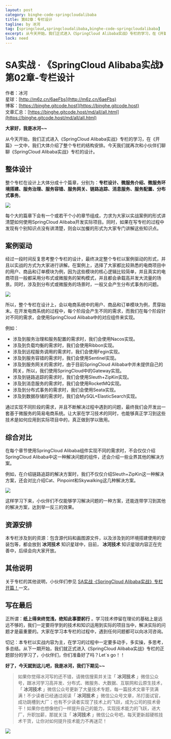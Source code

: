 ```yaml
---
layout: post
category: binghe-code-springcloudalibaba
title: 第02章：专栏设计
tagline: by 冰河
tag: [springcloud,springcloudalibaba,binghe-code-springcloudalibaba]
excerpt: 从今天开始，我们正式进入《SpringCloud Alibaba实战》专栏的学习，在《开篇》一文中，我们大体介绍了整个专栏的结构安排。今天我们就再次和小伙伴们聊聊《SpringCloud Alibaba实战》专栏的设计。
lock: need
---
```


# SA实战 · 《SpringCloud Alibaba实战》第02章-专栏设计


作者：冰河
<br/>星球：[http://m6z.cn/6aeFbs](http://m6z.cn/6aeFbs)
<br/>博客：[https://binghe.gitcode.host](https://binghe.gitcode.host)
<br/>文章汇总：[https://binghe.gitcode.host/md/all/all.html](https://binghe.gitcode.host/md/all/all.html)

**大家好，我是冰河~~**

从今天开始，我们正式进入《SpringCloud Alibaba实战》专栏的学习，在《开篇》一文中，我们大体介绍了整个专栏的结构安排。今天我们就再次和小伙伴们聊聊《SpringCloud Alibaba实战》专栏的设计。

## 整体设计

整个专栏在设计上大体分成十个篇章，分别为：**专栏设计、微服务介绍、微服务环境搭建、服务治理、服务容错、服务网关、链路追踪、消息服务、服务配置、分布式事务**。

![](https://binghe.gitcode.host/assets/images/microservices/springcloudalibaba/sa-2022-04-04-001.png)

每个大的篇章下会有一个或若干个小的章节组成，力求为大家以实战案例的形式讲清楚如何使用SpringCloud Alibaba开发实际项目。同时，如果在写专栏的过程中发现有个别知识点没有讲清楚，则会以加餐的形式为大家专门讲解这些知识点。

## 案例驱动

经过一段时间反复思考整个专栏的设计，最终决定整个专栏以案例驱动的形式，并且以实战的方式为大家进行讲解。在案例上，选择了大家都比较熟悉的电商项目中的用户、商品和订单模块为例，因为这些模块的核心逻辑比较简单，并且真实的电商项目一般都采用分布式或微服务的架构模式，并且都会承载高并发大流量的场景。同时，涉及到分布式或微服务的场景时，一般又会产生分布式事务的问题。

![](https://binghe.gitcode.host/assets/images/microservices/springcloudalibaba/sa-2022-04-04-002.png)

所以，整个专栏在设计上，会以电商系统中的用户、商品和订单模块为例，贯穿始末。在开发电商系统的过程中，每个阶段会产生不同的需求，而我们在每个阶段针对不同的需求，会使用SpringCloud Alibaba中的对应组件来实现。

例如：

* 涉及到服务治理和服务配置的需求时，我们会使用Nacos实现。
* 涉及到负载均衡的需求时，我们会使用Ribbon实现。
* 涉及到远程服务调用的需求时，我们会使用Fegin实现。
* 涉及到服务容错的需求时，我们会使用Sentinel实现。
* 涉及到服务网关的需求时，由于目前SpringCloud Alibaba中并未提供自己的网关，所以，我们使用SpringCloud中的Gateway实现。
* 涉及到链路追踪的需求时，我们会使用Sleuth+ZipKin实现。
* 涉及到消息服务的需求时，我们会使用RocketMQ实现。
* 涉及到分布式事务的需求时，我们会使用Seata实现。
* 涉及到数据存储的需求时，我们会MySQL+ElasticSearch实现。

通过实现不同阶段的需求，并且不断解决过程中遇到的问题，最终我们会开发出一套基于微服务的简易电商系统。让大家在学习技术的同时，也能够真正学习到这些技术是如何应用到实际项目中的，真正做到学以致用。

## 综合对比

在每个章节使用SpringCloud Alibaba组件实现不同的需求时，不会仅仅介绍SpringCloud Alibaba中这一种解决问题的组件，还会介绍一些业界其他的解决方案。

例如，在介绍链路追踪的解决方案时，我们不仅仅介绍Sleuth+ZipKin这一种解决方案，还会对比介绍Cat、Pinpoint和Skywalking这几种解决方案。

![](https://binghe.gitcode.host/assets/images/microservices/springcloudalibaba/sa-2022-04-04-003.png)

这样学习下来，小伙伴们不仅能够学习解决问题的一种方案，还能连带学习到其他的解决方案，达到举一反三的效果。

## 资源安排

本专栏涉及到的资源：包含源代码和画图源文件，以及涉及到的环境搭建使用的安装包等，都会放到 **冰河技术** 知识星球中，目前， **冰河技术** 知识星球内容正在完善中，后续会向大家开放。

## 其他说明

关于专栏的其他说明，小伙伴们参见 [SA实战 ·《SpringCloud Alibaba实战》专栏开篇！](/md/microservices/springcloudalibaba/2022-04-02-SpringCloudAlibaba专栏开篇.md)一文。

## 写在最后

正所谓：**纸上得来终觉浅，绝知此事要躬行** 。学习技术停留在理论的基础上是远远不够的，我们一定要将学到的技术和知识运用到实际的项目当中，解决实际的问题才是最重要的。大家在学习本专栏的过程中，遇到任何问题都可以向冰河咨询。

切记：本专栏以实战内容为主，在学习的过程中一定要多动手，多实操，多思考，多总结。从下一期开始，我们就正式进入《SpringCloud Alibaba实战》专栏的正题部分的学习了，小伙伴们，你们准备好了吗？Let`s go！！

**好了，今天就到这儿吧，我是冰河，我们下期见~~**


> 如果你觉得冰河写的还不错，请微信搜索并关注「 **冰河技术** 」微信公众号，跟冰河学习高并发、分布式、微服务、大数据、互联网和云原生技术，「 **冰河技术** 」微信公众号更新了大量技术专题，每一篇技术文章干货满满！不少读者已经通过阅读「 **冰河技术** 」微信公众号文章，吊打面试官，成功跳槽到大厂；也有不少读者实现了技术上的飞跃，成为公司的技术骨干！如果你也想像他们一样提升自己的能力，实现技术能力的飞跃，进大厂，升职加薪，那就关注「 **冰河技术** 」微信公众号吧，每天更新超硬核技术干货，让你对如何提升技术能力不再迷茫！


![](https://img-blog.csdnimg.cn/20200906013715889.png)